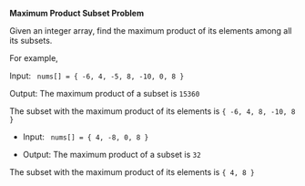 **Maximum Product Subset Problem**

Given an integer array, find the maximum product of its elements among all its subsets.

For example,   

Input: ` nums[] = { -6, 4, -5, 8, -10, 0, 8 }`
 
Output: The maximum product of a subset is `15360`   
 
The subset with the maximum product of its elements is `{ -6, 4, 8, -10, 8 }`
 
 
 
- Input: ` nums[] = { 4, -8, 0, 8 }`
 
- Output: The maximum product of a subset is `32`
 
The subset with the maximum product of its elements is `{ 4, 8 }`